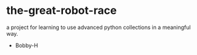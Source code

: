 # the-great-robot-race
a project for learning to use advanced python collections in a meaningful way.

- Bobby-H
